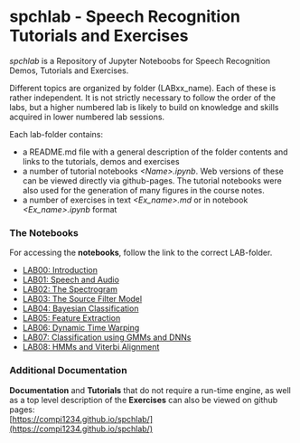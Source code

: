 # spchlab - Speech Recognition Tutorials and Exercises

*spchlab* is a Repository of Jupyter Noteboobs for Speech Recognition Demos, Tutorials and Exercises. 

Different topics are organized by folder (LABxx_name). Each of these is rather independent.  It is not strictly necessary to follow the order of the labs, but a higher numbered lab is likely to build on knowledge and skills acquired in lower numbered lab sessions.   

Each lab-folder contains:
- a README.md file with a general description of the folder contents and links to the tutorials, demos and exercises  
- a number of tutorial notebooks *\<Name>.ipynb*.  Web versions of these
 can be viewed directly via github-pages.  The tutorial notebooks were also used for the generation of many figures in the course notes.
- a number of exercises in text *\<Ex_name>.md* or in notebook *\<Ex_name>.ipynb* format


### The Notebooks
For accessing the **notebooks**, follow the link to the correct LAB-folder.   

- [LAB00: Introduction](lab00_introduction/README.md)
- [LAB01: Speech and Audio](lab01_speech_audio/README.md)
- [LAB02: The Spectrogram](lab02_spectrogram/README.md)
- [LAB03: The Source Filter Model](lab03_source_filter/README.md)
- [LAB04: Bayesian Classification](lab04_classification1/README.md)
- [LAB05: Feature Extraction](lab05_feature_extraction/README.md)
- [LAB06: Dynamic Time Warping](lab06_dtw/README.md)
- [LAB07: Classification using GMMs and DNNs](lab07_classification2/README.md)
- [LAB08: HMMs and Viterbi Alignment](lab08_viterbi/README.md)


### Additional Documentation
**Documentation** and **Tutorials** that do not require a run-time engine, as well as a top level description of the **Exercises** can also be viewed on github pages:     
[https://compi1234.github.io/spchlab/](https://compi1234.github.io/spchlab/)